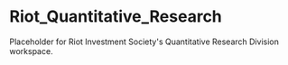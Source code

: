 # Riot_Quantitative_Research
Placeholder for Riot Investment Society's Quantitative Research Division workspace.
